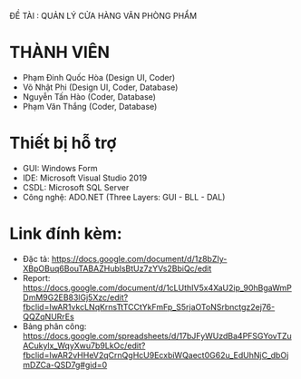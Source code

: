 ĐỀ TÀI : QUẢN LÝ CỬA HÀNG VĂN PHÒNG PHẨM
# THÀNH VIÊN
- Phạm Đinh Quốc Hòa (Design UI, Coder)
- Võ Nhật Phi (Design UI, Coder, Database)
- Nguyễn Tấn Hào (Coder, Database)
- Phạm Văn Thắng (Coder, Database)

# Thiết bị hỗ trợ
- GUI: Windows Form
- IDE: Microsoft Visual Studio 2019
- CSDL: Microsoft SQL Server
- Công nghệ: ADO.NET (Three Layers: GUI - BLL - DAL)

# Link đính kèm:
- Đặc tả: https://docs.google.com/document/d/1z8bZIy-XBpOBuq6BouTABAZHublsBtUz7zYVs2BbiQc/edit
- Report: https://docs.google.com/document/d/1cLUthIV5x4XaU2ip_90hBgaWmPDmM9G2EB83lGj5Xzc/edit?fbclid=IwAR1vkcLNqKrnsTtTCCtYkFmFp_S5rjaOToNSrbnctgz2ej76-QQZqNURrEs
- Bảng phân công: https://docs.google.com/spreadsheets/d/17bJFyWUzdBa4PFSGYovTZuACukylx_WqyXwu7b9LkOc/edit?fbclid=IwAR2vHHeV2qCrnQgHcU9EcxbiWQaect0G62u_EdUhNjC_dbOjmDZCa-QSD7g#gid=0
